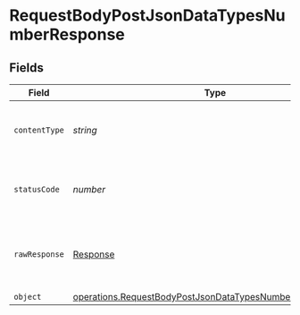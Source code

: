 # RequestBodyPostJsonDataTypesNumberResponse


## Fields

| Field                                                                                                                                         | Type                                                                                                                                          | Required                                                                                                                                      | Description                                                                                                                                   |
| --------------------------------------------------------------------------------------------------------------------------------------------- | --------------------------------------------------------------------------------------------------------------------------------------------- | --------------------------------------------------------------------------------------------------------------------------------------------- | --------------------------------------------------------------------------------------------------------------------------------------------- |
| `contentType`                                                                                                                                 | *string*                                                                                                                                      | :heavy_check_mark:                                                                                                                            | HTTP response content type for this operation                                                                                                 |
| `statusCode`                                                                                                                                  | *number*                                                                                                                                      | :heavy_check_mark:                                                                                                                            | HTTP response status code for this operation                                                                                                  |
| `rawResponse`                                                                                                                                 | [Response](https://developer.mozilla.org/en-US/docs/Web/API/Response)                                                                         | :heavy_check_mark:                                                                                                                            | Raw HTTP response; suitable for custom response parsing                                                                                       |
| `object`                                                                                                                                      | [operations.RequestBodyPostJsonDataTypesNumberResponseBody](../../../sdk/models/operations/requestbodypostjsondatatypesnumberresponsebody.md) | :heavy_minus_sign:                                                                                                                            | OK                                                                                                                                            |